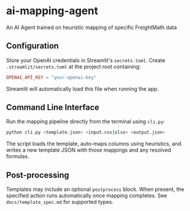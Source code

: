 # ai-mapping-agent
An AI Agent trained on heuristic mapping of specific FreightMath data

## Configuration

Store your OpenAI credentials in Streamlit's `secrets.toml`.
Create `.streamlit/secrets.toml` at the project root containing:

```toml
OPENAI_API_KEY = "your-openai-key"
```

Streamlit will automatically load this file when running the app.

## Command Line Interface

Run the mapping pipeline directly from the terminal using `cli.py`:

```bash
python cli.py <template.json> <input.csv|xlsx> <output.json>
```

The script loads the template, auto-maps columns using heuristics, and writes a
new template JSON with those mappings and any resolved formulas.

## Post-processing

Templates may include an optional `postprocess` block. When present, the
specified action runs automatically once mapping completes. See
`docs/template_spec.md` for supported types.
